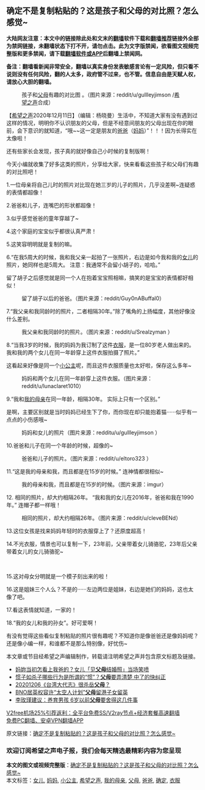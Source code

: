  <h2>确定不是复制粘贴的？这是孩子和父母的对比照？怎么感觉~</h2> <p class="notice"><b>大陆网友注意：本文中的链接除此处和文末的<a href="https://github.com/bannedbook/fanqiang" >翻墙</a>软件下载和<a href="https://github.com/killgcd/justmysocks/blob/master/README.md">翻墙推荐</a>链接外全部为禁网链接，未翻墙状态下打不开，请勿点击。此为文字版禁闻，欲看图文视频完整版和更多禁闻，请下载<a href="https://github.com/bannedbook/fanqiang">翻墙软件或APP</a>后翻墙上禁闻网。</p><p>备注：翻墙看新闻非常安全，翻墙以真实身份发表敏感言论有一定风险，但只看不说则没有任何风险，翻的人太多，政府管不过来，也不管。信息自由是天赋人权，请放心大胆的翻墙。</b></p>  <div class="entry"> <figure><figcaption>孩子和<a href="https://www.bannedbook.org/bnews/tag/%e7%88%b6%e6%af%8d/" class="st_tag internal_tag" rel="tag" title="标签 父母 下的日志">父母</a>有趣的对比图 。（图片来源：reddit/u/gullleyjimson /<a href="https://www.bannedbook.org/bnews/tag/%e5%b8%8c%e6%9c%9b%e4%b9%8b%e5%a3%b0/" class="st_tag internal_tag" rel="tag" title="标签 希望之声 下的日志">希望之声</a>合成）</figcaption></figure> <p>【<span class='wp_keywordlink_affiliate'><a href="https://www.soundofhope.org" title="希望之声" target="_blank">希望之声</a></span>2020年12月11日】（编辑：杨晓曼）生活中，不知道大家有没有遇到过这样的情况，明明你不认识朋友的父母，但是不经意间朋友的父母出现在你的眼前，会下意识的就知道，“哦~~这一定是朋友的<a href="https://www.bannedbook.org/bnews/tag/%e7%88%b8%e7%88%b8/" class="st_tag internal_tag" rel="tag" title="标签 爸爸 下的日志">爸爸</a>（<a href="https://www.bannedbook.org/bnews/tag/%e5%a6%88%e5%a6%88/" class="st_tag internal_tag" rel="tag" title="标签 妈妈 下的日志">妈妈</a>）”！！！因为长得实在太像啦！</p> <p>还有些家长会发现，孩子真的就好像自己小时候的复制版啊！</p> <p>今天小编就收集了好多这类的照片，分享给大家，快来看看这些孩子和父母们有趣的对比照吧！</p> <p>1.一位母亲将自己儿时的照片对比现在她三岁的儿子的照片，几乎没差啊~连疑惑的表情都超像！</p> <p></p> <p>2.爸爸和儿子，连嘴巴的形状都超像！</p> <p>3.似乎感觉爸爸的童年穿越了~</p> <p></p> <p>4.这个家庭的宝宝似乎都很认真严肃！</p>  <p></p> <p>5.这笑容明明就是复制的嘛。</p> <p></p> <p>6.“在我5周大的时候，我和我父亲一起拍了一张照片，右边是如今我和我的<a href="https://www.bannedbook.org/bnews/tag/%e5%a5%b3%e5%84%bf/" class="st_tag internal_tag" rel="tag" title="标签 女儿 下的日志">女儿</a>的照片，她同样也是5周大。 注意：我通常不会留小胡子的，哈哈。”</p> <p>留了胡子之后感觉就是同一个人在抱着宝宝照相嘛，搞笑的是宝宝的表情都好相似！</p> <figure><figcaption> 留了胡子以后的爸爸。（图片来源：reddit/Guy0nABuffal0）</figcaption></figure> <p>7.“我父亲和我同龄时的照片，二者相隔30年。”除了嘴角的上扬幅度，其他好像没什么差别。</p> <figure><figcaption> 我父亲和我同龄时的照片。（图片来源：reddit/u/Srealzyman ）</figcaption></figure> <p>8.“当我3岁的时候，我的妈妈为我订制了这件<a href="https://www.bannedbook.org/bnews/tag/%E8%A1%A3%E6%9C%8D/" class="st_tag internal_tag" rel="tag" title="标签 衣服 下的日志">衣服</a>，是一位80岁老人做出来的。 我和我的两个女儿在同一年龄穿上这件衣服拍摄了照片。”</p> <p>这看起来好像是同一个<a href="https://www.bannedbook.org/bnews/tag/%E5%B0%8F%E5%85%AC%E4%B8%BB/" class="st_tag internal_tag" rel="tag" title="标签 小公主 下的日志">小公主</a>呢，而且这件衣服质量也太好啦，保存这么多年~</p> <figure><figcaption> 妈妈和两个女儿在同一年龄穿上这件衣服。（图片来源：reddit/u/lunaclaret1010）</figcaption></figure> <p>9.“我和<a href="https://www.bannedbook.org/bnews/tag/%E6%88%91%E7%9A%84%E6%AF%8D%E4%BA%B2/" class="st_tag internal_tag" rel="tag" title="标签 我的母亲 下的日志">我的母亲</a>在同一年龄，相隔30年。 实际上只有一个区别。”</p>  <p>是啊，主要区别就是当时妈妈已经生下了你，而你现在却只能抱着猫······似乎有一点点的小伤感哦~</p> <figure><figcaption> 妈妈和女儿的照片（图片来源：redditu/u/gullleyjimson ）</figcaption></figure> <p>10.爸爸和儿子在同一个年龄的时候，超像的~</p> <figure><figcaption> 爸爸和儿子的照片。（图片来源：reddit/u/eltoro323 ）</figcaption></figure> <p>11.“这是我的母亲和我，而且都是在15岁的时候。” 连神情都很相似~</p> <figure><figcaption> 我的母亲和我，而且都是在15岁的时候。（图片来源：imgur）</figcaption></figure> <p>12. 相同的照片，却大约相隔26年。 “我和我的女儿在2016年，爸爸和我在1990年。” 连帽子都一样哦！</p> <figure><figcaption> 相同的照片，却大约相隔26年。（图片来源：reddit/u/cleveBENd）</figcaption></figure> <p>13.这位女孩是找来妈妈年轻时的衣服穿上了？还原度超高！</p> <p></p> <p>14.不光衣服，情景也可以复制一下，23年前，父亲带着女儿骑骆驼，23年后父亲带着女儿的女儿骑骆驼~</p> <p>&nbsp;</p> <p>15.这对母女分明就是一个模子刻出来的啦！</p>  <p></p> <p>16.这是姐妹三个人么？不是的······左边两位是姐妹，右边是她们的妈妈，这也太像了吧。</p> <p></p> <p>17.看这表情就知道，一家的！</p> <p></p> <p>18.“我的女儿和我的孙女”。好可爱啊！</p> <p></p> <p>有没有觉得这些看似复制粘贴的照片很有趣呢？不知道你是像爸爸还是像妈妈呢？还是像小编一样，和谁都不是那么特别像，好忧伤~</p> <p>本文章或节目经希望之声编辑制作，转载请注明希望之声并包含原文标题及链接。</p>  <ul class='op-related-articles' title='相关阅读'> <li><a href='https://www.bannedbook.org/bnews/funmedia/20201211/1445692.html' target='_blank'>妈妳当初怎看上我爸的？女儿「见<b>父母</b>结婚照」当场笑喷</a></li> <li><a href='https://www.bannedbook.org/bnews/lifebaike/20201210/1445064.html' target='_blank'>惯子如杀子哪些行为是所谓的“惯”？<b>父母</b>要弄清楚 中了的快纠正</a></li> <li><a href='https://www.bannedbook.org/bnews/taiwannews/20201207/1443570.html' target='_blank'>20201206《台湾大代志》很杀岳<b>父母</b>？</a></li> <li><a href='https://www.bannedbook.org/bnews/cnnews/hknews/20201206/1443081.html' target='_blank'>BNO居英权容许“太空人计划”<b>父母</b>留港子女留英</a></li> <li><a href='https://www.bannedbook.org/bnews/lifebaike/20201206/1442971.html' target='_blank'>李玫瑾建议：养育男孩 6岁以前<b>父母</b>要舍得这几件事</a></li> </ul> <p class="texttj"> <a href="https://www.bannedbook.org/forum23/topic22702.html" target="_blank">V2free机场25%引荐返利：全平台免费SS/V2ray节点+经济套餐高速翻墙</a><br/> <a href="https://github.com/bannedbook/fanqiang/wiki/%E7%A6%81%E9%97%BB%E7%BD%91%E5%AE%89%E5%8D%93%E7%BF%BB%E5%A2%99%E6%96%B0%E9%97%BBAPP" target="_blank">免费PC翻墙、安卓VPN翻墙APP</a></p><p>原文链接：<a class="src_link"  href="https://www.soundofhope.org/post/268913" target="_blank">确定不是复制粘贴的？这是孩子和父母的对比照？怎么感觉~</a></p> <h3>欢迎订阅希望之声电子报，我们会每天精选最精彩内容为您呈现</h3> </p><a name='sharetosocial'></a>       <div><b>本文的图文或视频完整版</b>：<a href='https://www.bannedbook.org/bnews/comments/20201212/1446393.html'>确定不是复制粘贴的？这是孩子和父母的对比照？怎么感觉~</a></div>  </div><!--END ENTRY--> <div class="postfooter"> <div>本文标签：<a href="https://www.bannedbook.org/bnews/tag/%e5%a5%b3%e5%84%bf/" rel="tag">女儿</a>, <a href="https://www.bannedbook.org/bnews/tag/%e5%a6%88%e5%a6%88/" rel="tag">妈妈</a>, <a href="https://www.bannedbook.org/bnews/tag/%E5%B0%8F%E5%85%AC%E4%B8%BB/" rel="tag">小公主</a>, <a href="https://www.bannedbook.org/bnews/tag/%e5%b8%8c%e6%9c%9b%e4%b9%8b%e5%a3%b0/" rel="tag">希望之声</a>, <a href="https://www.bannedbook.org/bnews/tag/%E6%88%91%E7%9A%84%E6%AF%8D%E4%BA%B2/" rel="tag">我的母亲</a>, <a href="https://www.bannedbook.org/bnews/tag/%e7%88%b6%e6%af%8d/" rel="tag">父母</a>, <a href="https://www.bannedbook.org/bnews/tag/%e7%88%b8%e7%88%b8/" rel="tag">爸爸</a>, <a href="https://www.bannedbook.org/bnews/tag/%E7%A1%AE%E5%AE%9A/" rel="tag">确定</a>, <a href="https://www.bannedbook.org/bnews/tag/%E8%A1%A3%E6%9C%8D/" rel="tag">衣服</a></div>  </div><!--END POSTFOOTER--> 